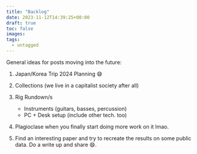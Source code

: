 ```yaml
---
title: "Backlog"
date: 2023-11-12T14:39:25+08:00
draft: true
toc: false
images:
tags:
  - untagged
---
```



General ideas for posts moving into the future:

1. Japan/Korea Trip 2024 Planning :smile:

2. Collections (we live in a capitalist society after all)

3. Rig Rundown/s
    - Instruments (guitars, basses, percussion)
    - PC + Desk setup (include other tech. too)

3. Plagioclase when you finally start doing more work on it lmao.

4. Find an interesting paper and try to recreate the results on some public data. Do a write up and share :smile:.